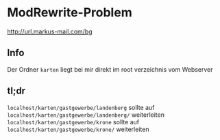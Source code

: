 ModRewrite-Problem
============

http://url.markus-mail.com/bg

Info
------------
Der Ordner `karten` liegt bei mir direkt im root verzeichnis vom Webserver

tl;dr
-----------

`localhost/karten/gastgewerbe/landenberg` sollte auf `localhost/karten/gastgewerbe/landenberg/` weiterleiten  
`localhost/karten/gastgewerbe/krone` sollte auf `localhost/karten/gastgewerbe/krone/` weiterleiten
